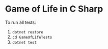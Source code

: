 # Game of Life in C Sharp

To run all tests:

1. `dotnet restore`
2. `cd GameOfLifeTests`
3. `dotnet test`
